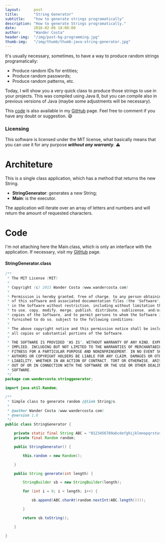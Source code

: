 ```yaml
---
layout:      post
title:       "String Generator"
subtitle:    "how to generate strings programatically"
description: "How to generate Strings programatically."
date:        2016-02-06 18:00:00
author:      "Wander Costa"
header-img:  "/img/post-bg-programming.jpg"
thumb-img:   "/img/thumb/thumb-java-string-generator.jpg"
---
```


[github]:https://github.com/rwanderc
[git-stringgenerator]:https://github.com/rwanderc/StringGenerator

It's usually necessary, sometimes, to have a way to produce random strings programatically:

* Produce random IDs for entities;
* Produce random passwords;
* Produce random patterns, etc.

Today, I will show you a very quick class to produce those strings to use in your projects.
This was compiled using Java 8, but you can compile also in previous versions of Java (maybe some adjustments will be necessary).

This [code][git-stringgenerator] is also available in my <i class="fa fa-github"></i> [GitHub][github] page. Feel free to comment if you have any doubt or suggestion. :smile:

### Licensing

This software is licensed under the MIT license, what basically means that you can use it for any purpose ___without any warranty___. :warning:

# Architeture

This is a single class application, which has a method that returns the new String.

* **StringGenerator**: generates a new String;
* **Main**: is the executor.

The application will iterate over an array of letters and numbers and will return the amount of requested characters.

# Code

I'm not attaching here the Main.class, which is only an interface with the application. If necessary, visit my <i class="fa fa-github"></i> [GitHub][github] page.

#### StringGenerator.class

``` java
/**
 * The MIT License (MIT)
 *
 * Copyright (c) 2015 Wander Costa (www.wandercosta.com)
 *
 * Permission is hereby granted, free of charge, to any person obtaining a copy
 * of this software and associated documentation files (the "Software"), to deal
 * in the Software without restriction, including without limitation the rights
 * to use, copy, modify, merge, publish, distribute, sublicense, and/or sell
 * copies of the Software, and to permit persons to whom the Software is
 * furnished to do so, subject to the following conditions:
 *
 * The above copyright notice and this permission notice shall be included in
 * all copies or substantial portions of the Software.
 *
 * THE SOFTWARE IS PROVIDED "AS IS", WITHOUT WARRANTY OF ANY KIND, EXPRESS OR
 * IMPLIED, INCLUDING BUT NOT LIMITED TO THE WARRANTIES OF MERCHANTABILITY,
 * FITNESS FOR A PARTICULAR PURPOSE AND NONINFRINGEMENT. IN NO EVENT SHALL THE
 * AUTHORS OR COPYRIGHT HOLDERS BE LIABLE FOR ANY CLAIM, DAMAGES OR OTHER
 * LIABILITY, WHETHER IN AN ACTION OF CONTRACT, TORT OR OTHERWISE, ARISING FROM,
 * OUT OF OR IN CONNECTION WITH THE SOFTWARE OR THE USE OR OTHER DEALINGS IN THE
 * SOFTWARE.
 */
package com.wandercosta.stringgenerator;

import java.util.Random;

/**
 * Simple class to generate random {@link String}s.
 *
 * @author Wander Costa (www.wandercosta.com)
 * @version 1.0
 */
public class StringGenerator {

    private static final String ABC = "0123456789abcdefghijklmnopqrstuvwxyzABCDEFGHIJKLMNOPQRSTUVWXYZ";
    private final Random random;

    public StringGenerator() {

        this.random = new Random();

    }

    public String generate(int length) {

        StringBuilder sb = new StringBuilder(length);

        for (int i = 0; i < length; i++) {

            sb.append(ABC.charAt(random.nextInt(ABC.length())));

        }

        return sb.toString();

    }

}
```
